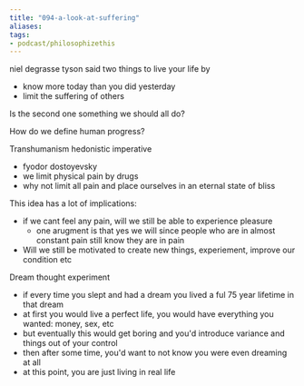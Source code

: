 ```yaml
---
title: "094-a-look-at-suffering"
aliases: 
tags: 
- podcast/philosophizethis
---
```


niel degrasse tyson said two things to live your life by
- know more today than you did yesterday
- limit the suffering of others

Is the second one something we should all do?

How do we define human progress?

Transhumanism hedonistic imperative
- fyodor dostoyevsky
- we limit physical pain by drugs
- why not limit all pain and place ourselves in an eternal state of bliss

This idea has a lot of implications: 
- if we cant feel any pain, will we still be able to experience pleasure
	- one arugment is that yes we will since people who are in almost constant pain still know they are in pain
- Will we still be motivated to create new things, experiement, improve our condition etc


Dream thought experiment
- if every time you slept and had a dream you lived a ful 75 year lifetime in that dream
- at first you would live a perfect life, you would have everything you wanted: money, sex, etc
- but eventually this would get boring and you'd introduce variance and things out of your control
- then after some time, you'd want to not know you were even dreaming at all
- at this point, you are just living in real life
